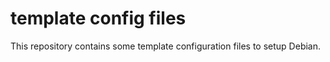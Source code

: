 # template config files

This repository contains some template configuration files to setup Debian.

